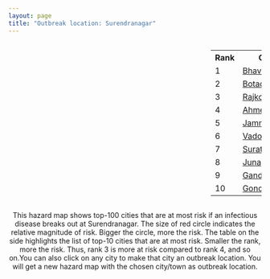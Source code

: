 ```yaml
---
layout: page
title: "Outbreak location: Surendranagar"
---
```

<div style="width: 100%; overflow: auto;">
<div style="width: 75%; float: left;">
<div id="mapid">
<script src="https://buda-magenta.github.io/hazard_map/load_map.js"></script>

<script>
var marker_outbreak = L.marker([22.750000, 71.666667],{"autoPan": true}).addTo(map); marker_outbreak.bindTooltip("Surendranagar").openTooltip();

var circle_1 = L.circle([21.771884, 72.141645], {"pane": "markerPane", "color": "red", "fill": true, "fillOpacity": 0.2, "fillRule": "evenodd", "lineCap": "round", "lineJoin": "round", "opacity": 1.0, "radius": 132486, "stroke": true, "weight": 3}).addTo(map);
circle_1.bindTooltip("Bhavnagar<br>rank: 1<br>hazard index: 0.132486")
circle_1.bindPopup('<a href="https://buda-magenta.github.io/hazard_map/Bhavnagar">Bhavnagar</a>')

var circle_2 = L.circle([22.168600, 71.668500], {"pane": "markerPane", "color": "red", "fill": true, "fillOpacity": 0.2, "fillRule": "evenodd", "lineCap": "round", "lineJoin": "round", "opacity": 1.0, "radius": 110487, "stroke": true, "weight": 3}).addTo(map);
circle_2.bindTooltip("Botad<br>rank: 2<br>hazard index: 0.110487")
circle_2.bindPopup('<a href="https://buda-magenta.github.io/hazard_map/Botad">Botad</a>')

var circle_3 = L.circle([22.305199, 70.802833], {"pane": "markerPane", "color": "red", "fill": true, "fillOpacity": 0.2, "fillRule": "evenodd", "lineCap": "round", "lineJoin": "round", "opacity": 1.0, "radius": 55863, "stroke": true, "weight": 3}).addTo(map);
circle_3.bindTooltip("Rajkot<br>rank: 3<br>hazard index: 0.055864")
circle_3.bindPopup('<a href="https://buda-magenta.github.io/hazard_map/Rajkot">Rajkot</a>')

var circle_4 = L.circle([23.021624, 72.579707], {"pane": "markerPane", "color": "red", "fill": true, "fillOpacity": 0.2, "fillRule": "evenodd", "lineCap": "round", "lineJoin": "round", "opacity": 1.0, "radius": 25441, "stroke": true, "weight": 3}).addTo(map);
circle_4.bindTooltip("Ahmedabad<br>rank: 4<br>hazard index: 0.025442")
circle_4.bindPopup('<a href="https://buda-magenta.github.io/hazard_map/Ahmedabad">Ahmedabad</a>')

var circle_5 = L.circle([22.473242, 70.055210], {"pane": "markerPane", "color": "red", "fill": true, "fillOpacity": 0.2, "fillRule": "evenodd", "lineCap": "round", "lineJoin": "round", "opacity": 1.0, "radius": 16676, "stroke": true, "weight": 3}).addTo(map);
circle_5.bindTooltip("Jamnagar<br>rank: 5<br>hazard index: 0.016677")
circle_5.bindPopup('<a href="https://buda-magenta.github.io/hazard_map/Jamnagar">Jamnagar</a>')

var circle_6 = L.circle([22.297314, 73.194257], {"pane": "markerPane", "color": "red", "fill": true, "fillOpacity": 0.2, "fillRule": "evenodd", "lineCap": "round", "lineJoin": "round", "opacity": 1.0, "radius": 6541, "stroke": true, "weight": 3}).addTo(map);
circle_6.bindTooltip("Vadodara<br>rank: 6<br>hazard index: 0.006542")
circle_6.bindPopup('<a href="https://buda-magenta.github.io/hazard_map/Vadodara">Vadodara</a>')

var circle_7 = L.circle([21.170200, 72.831100], {"pane": "markerPane", "color": "red", "fill": true, "fillOpacity": 0.2, "fillRule": "evenodd", "lineCap": "round", "lineJoin": "round", "opacity": 1.0, "radius": 5609, "stroke": true, "weight": 3}).addTo(map);
circle_7.bindTooltip("Surat<br>rank: 7<br>hazard index: 0.005609")
circle_7.bindPopup('<a href="https://buda-magenta.github.io/hazard_map/Surat">Surat</a>')

var circle_8 = L.circle([21.517410, 70.464275], {"pane": "markerPane", "color": "red", "fill": true, "fillOpacity": 0.2, "fillRule": "evenodd", "lineCap": "round", "lineJoin": "round", "opacity": 1.0, "radius": 2956, "stroke": true, "weight": 3}).addTo(map);
circle_8.bindTooltip("Junagadh<br>rank: 8<br>hazard index: 0.002957")
circle_8.bindPopup('<a href="https://buda-magenta.github.io/hazard_map/Junagadh">Junagadh</a>')

var circle_9 = L.circle([23.071874, 70.131715], {"pane": "markerPane", "color": "red", "fill": true, "fillOpacity": 0.2, "fillRule": "evenodd", "lineCap": "round", "lineJoin": "round", "opacity": 1.0, "radius": 2058, "stroke": true, "weight": 3}).addTo(map);
circle_9.bindTooltip("Gandhidham<br>rank: 9<br>hazard index: 0.002058")
circle_9.bindPopup('<a href="https://buda-magenta.github.io/hazard_map/Gandhidham">Gandhidham</a>')

var circle_10 = L.circle([21.972182, 70.795524], {"pane": "markerPane", "color": "red", "fill": true, "fillOpacity": 0.2, "fillRule": "evenodd", "lineCap": "round", "lineJoin": "round", "opacity": 1.0, "radius": 1768, "stroke": true, "weight": 3}).addTo(map);
circle_10.bindTooltip("Gondal<br>rank: 10<br>hazard index: 0.001769")
circle_10.bindPopup('<a href="https://buda-magenta.github.io/hazard_map/Gondal">Gondal</a>')

var circle_11 = L.circle([19.075990, 72.877393], {"pane": "markerPane", "color": "red", "fill": true, "fillOpacity": 0.2, "fillRule": "evenodd", "lineCap": "round", "lineJoin": "round", "opacity": 1.0, "radius": 1742, "stroke": true, "weight": 3}).addTo(map);
circle_11.bindTooltip("Mumbai<br>rank: 11<br>hazard index: 0.001743")
circle_11.bindPopup('<a href="https://buda-magenta.github.io/hazard_map/Mumbai">Mumbai</a>')

var circle_12 = L.circle([21.764059, 70.616660], {"pane": "markerPane", "color": "red", "fill": true, "fillOpacity": 0.2, "fillRule": "evenodd", "lineCap": "round", "lineJoin": "round", "opacity": 1.0, "radius": 1718, "stroke": true, "weight": 3}).addTo(map);
circle_12.bindTooltip("Jetpur Navagadh<br>rank: 12<br>hazard index: 0.001719")
circle_12.bindPopup('<a href="https://buda-magenta.github.io/hazard_map/Jetpur_Navagadh">Jetpur Navagadh</a>')

var circle_13 = L.circle([22.910184, 69.899418], {"pane": "markerPane", "color": "red", "fill": true, "fillOpacity": 0.2, "fillRule": "evenodd", "lineCap": "round", "lineJoin": "round", "opacity": 1.0, "radius": 1579, "stroke": true, "weight": 3}).addTo(map);
circle_13.bindTooltip("Bhadreshwar<br>rank: 13<br>hazard index: 0.001580")
circle_13.bindPopup('<a href="https://buda-magenta.github.io/hazard_map/Bhadreshwar">Bhadreshwar</a>')

var circle_14 = L.circle([20.905700, 70.378100], {"pane": "markerPane", "color": "red", "fill": true, "fillOpacity": 0.2, "fillRule": "evenodd", "lineCap": "round", "lineJoin": "round", "opacity": 1.0, "radius": 1548, "stroke": true, "weight": 3}).addTo(map);
circle_14.bindTooltip("Veraval<br>rank: 14<br>hazard index: 0.001548")
circle_14.bindPopup('<a href="https://buda-magenta.github.io/hazard_map/Veraval">Veraval</a>')

var circle_15 = L.circle([21.640900, 69.611000], {"pane": "markerPane", "color": "red", "fill": true, "fillOpacity": 0.2, "fillRule": "evenodd", "lineCap": "round", "lineJoin": "round", "opacity": 1.0, "radius": 1280, "stroke": true, "weight": 3}).addTo(map);
circle_15.bindTooltip("Porbandar<br>rank: 15<br>hazard index: 0.001281")
circle_15.bindPopup('<a href="https://buda-magenta.github.io/hazard_map/Porbandar">Porbandar</a>')

var circle_16 = L.circle([22.689507, 72.871520], {"pane": "markerPane", "color": "red", "fill": true, "fillOpacity": 0.2, "fillRule": "evenodd", "lineCap": "round", "lineJoin": "round", "opacity": 1.0, "radius": 864, "stroke": true, "weight": 3}).addTo(map);
circle_16.bindTooltip("Nadiad<br>rank: 16<br>hazard index: 0.000864")
circle_16.bindPopup('<a href="https://buda-magenta.github.io/hazard_map/Nadiad">Nadiad</a>')

var circle_17 = L.circle([24.170979, 72.436638], {"pane": "markerPane", "color": "red", "fill": true, "fillOpacity": 0.2, "fillRule": "evenodd", "lineCap": "round", "lineJoin": "round", "opacity": 1.0, "radius": 846, "stroke": true, "weight": 3}).addTo(map);
circle_17.bindTooltip("Palanpur<br>rank: 17<br>hazard index: 0.000846")
circle_17.bindPopup('<a href="https://buda-magenta.github.io/hazard_map/Palanpur">Palanpur</a>')

var circle_18 = L.circle([25.264902, 82.985787], {"pane": "markerPane", "color": "red", "fill": true, "fillOpacity": 0.2, "fillRule": "evenodd", "lineCap": "round", "lineJoin": "round", "opacity": 1.0, "radius": 838, "stroke": true, "weight": 3}).addTo(map);
circle_18.bindTooltip("Morvi<br>rank: 18<br>hazard index: 0.000838")
circle_18.bindPopup('<a href="https://buda-magenta.github.io/hazard_map/Morvi">Morvi</a>')

var circle_19 = L.circle([23.223288, 72.649227], {"pane": "markerPane", "color": "red", "fill": true, "fillOpacity": 0.2, "fillRule": "evenodd", "lineCap": "round", "lineJoin": "round", "opacity": 1.0, "radius": 824, "stroke": true, "weight": 3}).addTo(map);
circle_19.bindTooltip("Gandhinagar<br>rank: 19<br>hazard index: 0.000824")
circle_19.bindPopup('<a href="https://buda-magenta.github.io/hazard_map/Gandhinagar">Gandhinagar</a>')

var circle_20 = L.circle([22.558499, 72.962563], {"pane": "markerPane", "color": "red", "fill": true, "fillOpacity": 0.2, "fillRule": "evenodd", "lineCap": "round", "lineJoin": "round", "opacity": 1.0, "radius": 784, "stroke": true, "weight": 3}).addTo(map);
circle_20.bindTooltip("Anand<br>rank: 20<br>hazard index: 0.000784")
circle_20.bindPopup('<a href="https://buda-magenta.github.io/hazard_map/Anand">Anand</a>')

var circle_21 = L.circle([24.268349, 72.204387], {"pane": "markerPane", "color": "red", "fill": true, "fillOpacity": 0.2, "fillRule": "evenodd", "lineCap": "round", "lineJoin": "round", "opacity": 1.0, "radius": 765, "stroke": true, "weight": 3}).addTo(map);
circle_21.bindTooltip("Deesa<br>rank: 21<br>hazard index: 0.000766")
circle_21.bindPopup('<a href="https://buda-magenta.github.io/hazard_map/Deesa">Deesa</a>')

var circle_22 = L.circle([23.774057, 71.683735], {"pane": "markerPane", "color": "red", "fill": true, "fillOpacity": 0.2, "fillRule": "evenodd", "lineCap": "round", "lineJoin": "round", "opacity": 1.0, "radius": 743, "stroke": true, "weight": 3}).addTo(map);
circle_22.bindTooltip("Patan<br>rank: 22<br>hazard index: 0.000744")
circle_22.bindPopup('<a href="https://buda-magenta.github.io/hazard_map/Patan">Patan</a>')

var circle_23 = L.circle([23.666667, 72.500000], {"pane": "markerPane", "color": "red", "fill": true, "fillOpacity": 0.2, "fillRule": "evenodd", "lineCap": "round", "lineJoin": "round", "opacity": 1.0, "radius": 713, "stroke": true, "weight": 3}).addTo(map);
circle_23.bindTooltip("Mahesana<br>rank: 23<br>hazard index: 0.000714")
circle_23.bindPopup('<a href="https://buda-magenta.github.io/hazard_map/Mahesana">Mahesana</a>')

var circle_24 = L.circle([28.651718, 77.221939], {"pane": "markerPane", "color": "red", "fill": true, "fillOpacity": 0.2, "fillRule": "evenodd", "lineCap": "round", "lineJoin": "round", "opacity": 1.0, "radius": 675, "stroke": true, "weight": 3}).addTo(map);
circle_24.bindTooltip("Delhi<br>rank: 24<br>hazard index: 0.000675")
circle_24.bindPopup('<a href="https://buda-magenta.github.io/hazard_map/Delhi">Delhi</a>')

var circle_25 = L.circle([20.866667, 70.750000], {"pane": "markerPane", "color": "red", "fill": true, "fillOpacity": 0.2, "fillRule": "evenodd", "lineCap": "round", "lineJoin": "round", "opacity": 1.0, "radius": 638, "stroke": true, "weight": 3}).addTo(map);
circle_25.bindTooltip("Amreli<br>rank: 25<br>hazard index: 0.000638")
circle_25.bindPopup('<a href="https://buda-magenta.github.io/hazard_map/Amreli">Amreli</a>')

var circle_26 = L.circle([21.750000, 73.000000], {"pane": "markerPane", "color": "red", "fill": true, "fillOpacity": 0.2, "fillRule": "evenodd", "lineCap": "round", "lineJoin": "round", "opacity": 1.0, "radius": 625, "stroke": true, "weight": 3}).addTo(map);
circle_26.bindTooltip("Bharuch<br>rank: 26<br>hazard index: 0.000625")
circle_26.bindPopup('<a href="https://buda-magenta.github.io/hazard_map/Bharuch">Bharuch</a>')

var circle_27 = L.circle([23.247245, 69.668339], {"pane": "markerPane", "color": "red", "fill": true, "fillOpacity": 0.2, "fillRule": "evenodd", "lineCap": "round", "lineJoin": "round", "opacity": 1.0, "radius": 400, "stroke": true, "weight": 3}).addTo(map);
circle_27.bindTooltip("Bhuj<br>rank: 27<br>hazard index: 0.000400")
circle_27.bindPopup('<a href="https://buda-magenta.github.io/hazard_map/Bhuj">Bhuj</a>')

var circle_28 = L.circle([22.610318, 73.461706], {"pane": "markerPane", "color": "red", "fill": true, "fillOpacity": 0.2, "fillRule": "evenodd", "lineCap": "round", "lineJoin": "round", "opacity": 1.0, "radius": 396, "stroke": true, "weight": 3}).addTo(map);
circle_28.bindTooltip("Kalol<br>rank: 28<br>hazard index: 0.000396")
circle_28.bindPopup('<a href="https://buda-magenta.github.io/hazard_map/Kalol">Kalol</a>')

var circle_29 = L.circle([26.296772, 73.035143], {"pane": "markerPane", "color": "red", "fill": true, "fillOpacity": 0.2, "fillRule": "evenodd", "lineCap": "round", "lineJoin": "round", "opacity": 1.0, "radius": 316, "stroke": true, "weight": 3}).addTo(map);
circle_29.bindTooltip("Jodhpur<br>rank: 29<br>hazard index: 0.000316")
circle_29.bindPopup('<a href="https://buda-magenta.github.io/hazard_map/Jodhpur">Jodhpur</a>')

var circle_30 = L.circle([26.915458, 75.818982], {"pane": "markerPane", "color": "red", "fill": true, "fillOpacity": 0.2, "fillRule": "evenodd", "lineCap": "round", "lineJoin": "round", "opacity": 1.0, "radius": 259, "stroke": true, "weight": 3}).addTo(map);
circle_30.bindTooltip("Jaipur<br>rank: 30<br>hazard index: 0.000260")
circle_30.bindPopup('<a href="https://buda-magenta.github.io/hazard_map/Jaipur">Jaipur</a>')

var circle_31 = L.circle([20.952407, 72.932383], {"pane": "markerPane", "color": "red", "fill": true, "fillOpacity": 0.2, "fillRule": "evenodd", "lineCap": "round", "lineJoin": "round", "opacity": 1.0, "radius": 245, "stroke": true, "weight": 3}).addTo(map);
circle_31.bindTooltip("Navsari<br>rank: 31<br>hazard index: 0.000246")
circle_31.bindPopup('<a href="https://buda-magenta.github.io/hazard_map/Navsari">Navsari</a>')

var circle_32 = L.circle([12.979120, 77.591300], {"pane": "markerPane", "color": "red", "fill": true, "fillOpacity": 0.2, "fillRule": "evenodd", "lineCap": "round", "lineJoin": "round", "opacity": 1.0, "radius": 207, "stroke": true, "weight": 3}).addTo(map);
circle_32.bindTooltip("Bangalore<br>rank: 32<br>hazard index: 0.000207")
circle_32.bindPopup('<a href="https://buda-magenta.github.io/hazard_map/Bangalore">Bangalore</a>')

var circle_33 = L.circle([22.778500, 73.624516], {"pane": "markerPane", "color": "red", "fill": true, "fillOpacity": 0.2, "fillRule": "evenodd", "lineCap": "round", "lineJoin": "round", "opacity": 1.0, "radius": 200, "stroke": true, "weight": 3}).addTo(map);
circle_33.bindTooltip("Godhra<br>rank: 33<br>hazard index: 0.000200")
circle_33.bindPopup('<a href="https://buda-magenta.github.io/hazard_map/Godhra">Godhra</a>')

var circle_34 = L.circle([26.469100, 74.639000], {"pane": "markerPane", "color": "red", "fill": true, "fillOpacity": 0.2, "fillRule": "evenodd", "lineCap": "round", "lineJoin": "round", "opacity": 1.0, "radius": 127, "stroke": true, "weight": 3}).addTo(map);
circle_34.bindTooltip("Ajmer<br>rank: 34<br>hazard index: 0.000128")
circle_34.bindPopup('<a href="https://buda-magenta.github.io/hazard_map/Ajmer">Ajmer</a>')

var circle_35 = L.circle([18.521428, 73.854454], {"pane": "markerPane", "color": "red", "fill": true, "fillOpacity": 0.2, "fillRule": "evenodd", "lineCap": "round", "lineJoin": "round", "opacity": 1.0, "radius": 127, "stroke": true, "weight": 3}).addTo(map);
circle_35.bindTooltip("Pune<br>rank: 35<br>hazard index: 0.000128")
circle_35.bindPopup('<a href="https://buda-magenta.github.io/hazard_map/Pune">Pune</a>')

var circle_36 = L.circle([17.388786, 78.461065], {"pane": "markerPane", "color": "red", "fill": true, "fillOpacity": 0.2, "fillRule": "evenodd", "lineCap": "round", "lineJoin": "round", "opacity": 1.0, "radius": 118, "stroke": true, "weight": 3}).addTo(map);
circle_36.bindTooltip("Hyderabad<br>rank: 36<br>hazard index: 0.000119")
circle_36.bindPopup('<a href="https://buda-magenta.github.io/hazard_map/Hyderabad">Hyderabad</a>')

var circle_37 = L.circle([22.541418, 88.357691], {"pane": "markerPane", "color": "red", "fill": true, "fillOpacity": 0.2, "fillRule": "evenodd", "lineCap": "round", "lineJoin": "round", "opacity": 1.0, "radius": 116, "stroke": true, "weight": 3}).addTo(map);
circle_37.bindTooltip("Kolkata<br>rank: 37<br>hazard index: 0.000117")
circle_37.bindPopup('<a href="https://buda-magenta.github.io/hazard_map/Kolkata">Kolkata</a>')

var circle_38 = L.circle([13.083694, 80.270186], {"pane": "markerPane", "color": "red", "fill": true, "fillOpacity": 0.2, "fillRule": "evenodd", "lineCap": "round", "lineJoin": "round", "opacity": 1.0, "radius": 115, "stroke": true, "weight": 3}).addTo(map);
circle_38.bindTooltip("Chennai<br>rank: 38<br>hazard index: 0.000116")
circle_38.bindPopup('<a href="https://buda-magenta.github.io/hazard_map/Chennai">Chennai</a>')

var circle_39 = L.circle([20.432402, 73.141172], {"pane": "markerPane", "color": "red", "fill": true, "fillOpacity": 0.2, "fillRule": "evenodd", "lineCap": "round", "lineJoin": "round", "opacity": 1.0, "radius": 106, "stroke": true, "weight": 3}).addTo(map);
circle_39.bindTooltip("Valsad<br>rank: 39<br>hazard index: 0.000107")
circle_39.bindPopup('<a href="https://buda-magenta.github.io/hazard_map/Valsad">Valsad</a>')

var circle_40 = L.circle([19.194329, 72.970178], {"pane": "markerPane", "color": "red", "fill": true, "fillOpacity": 0.2, "fillRule": "evenodd", "lineCap": "round", "lineJoin": "round", "opacity": 1.0, "radius": 97, "stroke": true, "weight": 3}).addTo(map);
circle_40.bindTooltip("Thane<br>rank: 40<br>hazard index: 0.000097")
circle_40.bindPopup('<a href="https://buda-magenta.github.io/hazard_map/Thane">Thane</a>')

var circle_41 = L.circle([22.901200, 88.389900], {"pane": "markerPane", "color": "red", "fill": true, "fillOpacity": 0.2, "fillRule": "evenodd", "lineCap": "round", "lineJoin": "round", "opacity": 1.0, "radius": 86, "stroke": true, "weight": 3}).addTo(map);
circle_41.bindTooltip("Hugli-Chinsurah<br>rank: 41<br>hazard index: 0.000087")
circle_41.bindPopup('<a href="https://buda-magenta.github.io/hazard_map/Hugli-Chinsurah">Hugli-Chinsurah</a>')

var circle_42 = L.circle([23.258486, 77.401989], {"pane": "markerPane", "color": "red", "fill": true, "fillOpacity": 0.2, "fillRule": "evenodd", "lineCap": "round", "lineJoin": "round", "opacity": 1.0, "radius": 82, "stroke": true, "weight": 3}).addTo(map);
circle_42.bindTooltip("Bhopal<br>rank: 42<br>hazard index: 0.000082")
circle_42.bindPopup('<a href="https://buda-magenta.github.io/hazard_map/Bhopal">Bhopal</a>')

var circle_43 = L.circle([26.505476, 93.977739], {"pane": "markerPane", "color": "red", "fill": true, "fillOpacity": 0.2, "fillRule": "evenodd", "lineCap": "round", "lineJoin": "round", "opacity": 1.0, "radius": 81, "stroke": true, "weight": 3}).addTo(map);
circle_43.bindTooltip("Chandan Nagar<br>rank: 43<br>hazard index: 0.000082")
circle_43.bindPopup('<a href="https://buda-magenta.github.io/hazard_map/Chandan_Nagar">Chandan Nagar</a>')

var circle_44 = L.circle([20.843512, 75.525927], {"pane": "markerPane", "color": "red", "fill": true, "fillOpacity": 0.2, "fillRule": "evenodd", "lineCap": "round", "lineJoin": "round", "opacity": 1.0, "radius": 77, "stroke": true, "weight": 3}).addTo(map);
circle_44.bindTooltip("Jalgaon<br>rank: 44<br>hazard index: 0.000077")
circle_44.bindPopup('<a href="https://buda-magenta.github.io/hazard_map/Jalgaon">Jalgaon</a>')

var circle_45 = L.circle([19.439885, 72.880383], {"pane": "markerPane", "color": "red", "fill": true, "fillOpacity": 0.2, "fillRule": "evenodd", "lineCap": "round", "lineJoin": "round", "opacity": 1.0, "radius": 74, "stroke": true, "weight": 3}).addTo(map);
circle_45.bindTooltip("Vasai<br>rank: 45<br>hazard index: 0.000075")
circle_45.bindPopup('<a href="https://buda-magenta.github.io/hazard_map/Vasai">Vasai</a>')

var circle_46 = L.circle([15.398403, 73.812918], {"pane": "markerPane", "color": "red", "fill": true, "fillOpacity": 0.2, "fillRule": "evenodd", "lineCap": "round", "lineJoin": "round", "opacity": 1.0, "radius": 63, "stroke": true, "weight": 3}).addTo(map);
circle_46.bindTooltip("Vasco Da Gama<br>rank: 46<br>hazard index: 0.000063")
circle_46.bindPopup('<a href="https://buda-magenta.github.io/hazard_map/Vasco_Da_Gama">Vasco Da Gama</a>')

var circle_47 = L.circle([28.015929, 73.317137], {"pane": "markerPane", "color": "red", "fill": true, "fillOpacity": 0.2, "fillRule": "evenodd", "lineCap": "round", "lineJoin": "round", "opacity": 1.0, "radius": 56, "stroke": true, "weight": 3}).addTo(map);
circle_47.bindTooltip("Bikaner<br>rank: 47<br>hazard index: 0.000057")
circle_47.bindPopup('<a href="https://buda-magenta.github.io/hazard_map/Bikaner">Bikaner</a>')

var circle_48 = L.circle([26.838100, 80.934600], {"pane": "markerPane", "color": "red", "fill": true, "fillOpacity": 0.2, "fillRule": "evenodd", "lineCap": "round", "lineJoin": "round", "opacity": 1.0, "radius": 52, "stroke": true, "weight": 3}).addTo(map);
circle_48.bindTooltip("Lucknow<br>rank: 48<br>hazard index: 0.000053")
circle_48.bindPopup('<a href="https://buda-magenta.github.io/hazard_map/Lucknow">Lucknow</a>')

var circle_49 = L.circle([26.460914, 80.321759], {"pane": "markerPane", "color": "red", "fill": true, "fillOpacity": 0.2, "fillRule": "evenodd", "lineCap": "round", "lineJoin": "round", "opacity": 1.0, "radius": 52, "stroke": true, "weight": 3}).addTo(map);
circle_49.bindTooltip("Kanpur<br>rank: 49<br>hazard index: 0.000052")
circle_49.bindPopup('<a href="https://buda-magenta.github.io/hazard_map/Kanpur">Kanpur</a>')

var circle_50 = L.circle([23.160894, 79.949770], {"pane": "markerPane", "color": "red", "fill": true, "fillOpacity": 0.2, "fillRule": "evenodd", "lineCap": "round", "lineJoin": "round", "opacity": 1.0, "radius": 50, "stroke": true, "weight": 3}).addTo(map);
circle_50.bindTooltip("Jabalpur<br>rank: 50<br>hazard index: 0.000051")
circle_50.bindPopup('<a href="https://buda-magenta.github.io/hazard_map/Jabalpur">Jabalpur</a>')

var circle_51 = L.circle([25.604091, 73.415609], {"pane": "markerPane", "color": "red", "fill": true, "fillOpacity": 0.2, "fillRule": "evenodd", "lineCap": "round", "lineJoin": "round", "opacity": 1.0, "radius": 49, "stroke": true, "weight": 3}).addTo(map);
circle_51.bindTooltip("Pali<br>rank: 51<br>hazard index: 0.000049")
circle_51.bindPopup('<a href="https://buda-magenta.github.io/hazard_map/Pali">Pali</a>')

var circle_52 = L.circle([22.974972, 88.434592], {"pane": "markerPane", "color": "red", "fill": true, "fillOpacity": 0.2, "fillRule": "evenodd", "lineCap": "round", "lineJoin": "round", "opacity": 1.0, "radius": 49, "stroke": true, "weight": 3}).addTo(map);
circle_52.bindTooltip("Kalyani<br>rank: 52<br>hazard index: 0.000049")
circle_52.bindPopup('<a href="https://buda-magenta.github.io/hazard_map/Kalyani">Kalyani</a>')

var circle_53 = L.circle([31.292011, 75.568058], {"pane": "markerPane", "color": "red", "fill": true, "fillOpacity": 0.2, "fillRule": "evenodd", "lineCap": "round", "lineJoin": "round", "opacity": 1.0, "radius": 45, "stroke": true, "weight": 3}).addTo(map);
circle_53.bindTooltip("Jalandhar<br>rank: 53<br>hazard index: 0.000045")
circle_53.bindPopup('<a href="https://buda-magenta.github.io/hazard_map/Jalandhar">Jalandhar</a>')

var circle_54 = L.circle([22.720362, 75.868200], {"pane": "markerPane", "color": "red", "fill": true, "fillOpacity": 0.2, "fillRule": "evenodd", "lineCap": "round", "lineJoin": "round", "opacity": 1.0, "radius": 43, "stroke": true, "weight": 3}).addTo(map);
circle_54.bindTooltip("Indore<br>rank: 54<br>hazard index: 0.000044")
circle_54.bindPopup('<a href="https://buda-magenta.github.io/hazard_map/Indore">Indore</a>')

var circle_55 = L.circle([23.493079, 74.348402], {"pane": "markerPane", "color": "red", "fill": true, "fillOpacity": 0.2, "fillRule": "evenodd", "lineCap": "round", "lineJoin": "round", "opacity": 1.0, "radius": 40, "stroke": true, "weight": 3}).addTo(map);
circle_55.bindTooltip("Banswara<br>rank: 55<br>hazard index: 0.000040")
circle_55.bindPopup('<a href="https://buda-magenta.github.io/hazard_map/Banswara">Banswara</a>')

var circle_56 = L.circle([20.011247, 73.790236], {"pane": "markerPane", "color": "red", "fill": true, "fillOpacity": 0.2, "fillRule": "evenodd", "lineCap": "round", "lineJoin": "round", "opacity": 1.0, "radius": 38, "stroke": true, "weight": 3}).addTo(map);
circle_56.bindTooltip("Nashik<br>rank: 56<br>hazard index: 0.000039")
circle_56.bindPopup('<a href="https://buda-magenta.github.io/hazard_map/Nashik">Nashik</a>')

var circle_57 = L.circle([21.149813, 79.082056], {"pane": "markerPane", "color": "red", "fill": true, "fillOpacity": 0.2, "fillRule": "evenodd", "lineCap": "round", "lineJoin": "round", "opacity": 1.0, "radius": 36, "stroke": true, "weight": 3}).addTo(map);
circle_57.bindTooltip("Nagpur<br>rank: 57<br>hazard index: 0.000036")
circle_57.bindPopup('<a href="https://buda-magenta.github.io/hazard_map/Nagpur">Nagpur</a>')

var circle_58 = L.circle([25.531031, 78.652689], {"pane": "markerPane", "color": "red", "fill": true, "fillOpacity": 0.2, "fillRule": "evenodd", "lineCap": "round", "lineJoin": "round", "opacity": 1.0, "radius": 35, "stroke": true, "weight": 3}).addTo(map);
circle_58.bindTooltip("Jhansi<br>rank: 58<br>hazard index: 0.000036")
circle_58.bindPopup('<a href="https://buda-magenta.github.io/hazard_map/Jhansi">Jhansi</a>')

var circle_59 = L.circle([21.365999, 74.284004], {"pane": "markerPane", "color": "red", "fill": true, "fillOpacity": 0.2, "fillRule": "evenodd", "lineCap": "round", "lineJoin": "round", "opacity": 1.0, "radius": 34, "stroke": true, "weight": 3}).addTo(map);
circle_59.bindTooltip("Nandurbar<br>rank: 59<br>hazard index: 0.000034")
circle_59.bindPopup('<a href="https://buda-magenta.github.io/hazard_map/Nandurbar">Nandurbar</a>')

var circle_60 = L.circle([25.335649, 83.007629], {"pane": "markerPane", "color": "red", "fill": true, "fillOpacity": 0.2, "fillRule": "evenodd", "lineCap": "round", "lineJoin": "round", "opacity": 1.0, "radius": 34, "stroke": true, "weight": 3}).addTo(map);
circle_60.bindTooltip("Varanasi<br>rank: 60<br>hazard index: 0.000034")
circle_60.bindPopup('<a href="https://buda-magenta.github.io/hazard_map/Varanasi">Varanasi</a>')

var circle_61 = L.circle([26.099214, 74.312704], {"pane": "markerPane", "color": "red", "fill": true, "fillOpacity": 0.2, "fillRule": "evenodd", "lineCap": "round", "lineJoin": "round", "opacity": 1.0, "radius": 32, "stroke": true, "weight": 3}).addTo(map);
circle_61.bindTooltip("Beawar<br>rank: 61<br>hazard index: 0.000033")
circle_61.bindPopup('<a href="https://buda-magenta.github.io/hazard_map/Beawar">Beawar</a>')

var circle_62 = L.circle([20.993276, 75.839983], {"pane": "markerPane", "color": "red", "fill": true, "fillOpacity": 0.2, "fillRule": "evenodd", "lineCap": "round", "lineJoin": "round", "opacity": 1.0, "radius": 31, "stroke": true, "weight": 3}).addTo(map);
circle_62.bindTooltip("Bhusawal<br>rank: 62<br>hazard index: 0.000032")
circle_62.bindPopup('<a href="https://buda-magenta.github.io/hazard_map/Bhusawal">Bhusawal</a>')

var circle_63 = L.circle([25.438130, 81.833800], {"pane": "markerPane", "color": "red", "fill": true, "fillOpacity": 0.2, "fillRule": "evenodd", "lineCap": "round", "lineJoin": "round", "opacity": 1.0, "radius": 31, "stroke": true, "weight": 3}).addTo(map);
circle_63.bindTooltip("Allahabad<br>rank: 63<br>hazard index: 0.000032")
circle_63.bindPopup('<a href="https://buda-magenta.github.io/hazard_map/Allahabad">Allahabad</a>')

var circle_64 = L.circle([27.175255, 78.009816], {"pane": "markerPane", "color": "red", "fill": true, "fillOpacity": 0.2, "fillRule": "evenodd", "lineCap": "round", "lineJoin": "round", "opacity": 1.0, "radius": 29, "stroke": true, "weight": 3}).addTo(map);
circle_64.bindTooltip("Agra<br>rank: 64<br>hazard index: 0.000030")
circle_64.bindPopup('<a href="https://buda-magenta.github.io/hazard_map/Agra">Agra</a>')

var circle_65 = L.circle([9.931308, 76.267414], {"pane": "markerPane", "color": "red", "fill": true, "fillOpacity": 0.2, "fillRule": "evenodd", "lineCap": "round", "lineJoin": "round", "opacity": 1.0, "radius": 29, "stroke": true, "weight": 3}).addTo(map);
circle_65.bindTooltip("Kochi<br>rank: 65<br>hazard index: 0.000030")
circle_65.bindPopup('<a href="https://buda-magenta.github.io/hazard_map/Kochi">Kochi</a>')

var circle_66 = L.circle([23.174597, 75.785142], {"pane": "markerPane", "color": "red", "fill": true, "fillOpacity": 0.2, "fillRule": "evenodd", "lineCap": "round", "lineJoin": "round", "opacity": 1.0, "radius": 29, "stroke": true, "weight": 3}).addTo(map);
circle_66.bindTooltip("Ujjain<br>rank: 66<br>hazard index: 0.000029")
circle_66.bindPopup('<a href="https://buda-magenta.github.io/hazard_map/Ujjain">Ujjain</a>')

var circle_67 = L.circle([32.718561, 74.858092], {"pane": "markerPane", "color": "red", "fill": true, "fillOpacity": 0.2, "fillRule": "evenodd", "lineCap": "round", "lineJoin": "round", "opacity": 1.0, "radius": 26, "stroke": true, "weight": 3}).addTo(map);
circle_67.bindTooltip("Jammu<br>rank: 67<br>hazard index: 0.000027")
circle_67.bindPopup('<a href="https://buda-magenta.github.io/hazard_map/Jammu">Jammu</a>')

var circle_68 = L.circle([18.627929, 73.800983], {"pane": "markerPane", "color": "red", "fill": true, "fillOpacity": 0.2, "fillRule": "evenodd", "lineCap": "round", "lineJoin": "round", "opacity": 1.0, "radius": 24, "stroke": true, "weight": 3}).addTo(map);
circle_68.bindTooltip("Pimpri Chinchwad<br>rank: 68<br>hazard index: 0.000024")
circle_68.bindPopup('<a href="https://buda-magenta.github.io/hazard_map/Pimpri_Chinchwad">Pimpri Chinchwad</a>')

var circle_69 = L.circle([23.795281, 86.430964], {"pane": "markerPane", "color": "red", "fill": true, "fillOpacity": 0.2, "fillRule": "evenodd", "lineCap": "round", "lineJoin": "round", "opacity": 1.0, "radius": 21, "stroke": true, "weight": 3}).addTo(map);
circle_69.bindTooltip("Dhanbad<br>rank: 69<br>hazard index: 0.000022")
circle_69.bindPopup('<a href="https://buda-magenta.github.io/hazard_map/Dhanbad">Dhanbad</a>')

var circle_70 = L.circle([23.480592, 74.917790], {"pane": "markerPane", "color": "red", "fill": true, "fillOpacity": 0.2, "fillRule": "evenodd", "lineCap": "round", "lineJoin": "round", "opacity": 1.0, "radius": 21, "stroke": true, "weight": 3}).addTo(map);
circle_70.bindTooltip("Ratlam<br>rank: 70<br>hazard index: 0.000021")
circle_70.bindPopup('<a href="https://buda-magenta.github.io/hazard_map/Ratlam">Ratlam</a>')

var circle_71 = L.circle([26.671329, 83.364583], {"pane": "markerPane", "color": "red", "fill": true, "fillOpacity": 0.2, "fillRule": "evenodd", "lineCap": "round", "lineJoin": "round", "opacity": 1.0, "radius": 19, "stroke": true, "weight": 3}).addTo(map);
circle_71.bindTooltip("Gorakhpur<br>rank: 71<br>hazard index: 0.000019")
circle_71.bindPopup('<a href="https://buda-magenta.github.io/hazard_map/Gorakhpur">Gorakhpur</a>')

var circle_72 = L.circle([25.196826, 76.000893], {"pane": "markerPane", "color": "red", "fill": true, "fillOpacity": 0.2, "fillRule": "evenodd", "lineCap": "round", "lineJoin": "round", "opacity": 1.0, "radius": 18, "stroke": true, "weight": 3}).addTo(map);
circle_72.bindTooltip("Kota<br>rank: 72<br>hazard index: 0.000019")
circle_72.bindPopup('<a href="https://buda-magenta.github.io/hazard_map/Kota">Kota</a>')

var circle_73 = L.circle([16.508759, 80.618510], {"pane": "markerPane", "color": "red", "fill": true, "fillOpacity": 0.2, "fillRule": "evenodd", "lineCap": "round", "lineJoin": "round", "opacity": 1.0, "radius": 18, "stroke": true, "weight": 3}).addTo(map);
circle_73.bindTooltip("Vijayawada<br>rank: 73<br>hazard index: 0.000018")
circle_73.bindPopup('<a href="https://buda-magenta.github.io/hazard_map/Vijayawada">Vijayawada</a>')

var circle_74 = L.circle([28.428262, 77.002700], {"pane": "markerPane", "color": "red", "fill": true, "fillOpacity": 0.2, "fillRule": "evenodd", "lineCap": "round", "lineJoin": "round", "opacity": 1.0, "radius": 17, "stroke": true, "weight": 3}).addTo(map);
circle_74.bindTooltip("Gurgaon<br>rank: 74<br>hazard index: 0.000018")
circle_74.bindPopup('<a href="https://buda-magenta.github.io/hazard_map/Gurgaon">Gurgaon</a>')

var circle_75 = L.circle([23.250000, 87.750000], {"pane": "markerPane", "color": "red", "fill": true, "fillOpacity": 0.2, "fillRule": "evenodd", "lineCap": "round", "lineJoin": "round", "opacity": 1.0, "radius": 16, "stroke": true, "weight": 3}).addTo(map);
circle_75.bindTooltip("Barddhaman<br>rank: 75<br>hazard index: 0.000017")
circle_75.bindPopup('<a href="https://buda-magenta.github.io/hazard_map/Barddhaman">Barddhaman</a>')

var circle_76 = L.circle([17.849907, 75.276320], {"pane": "markerPane", "color": "red", "fill": true, "fillOpacity": 0.2, "fillRule": "evenodd", "lineCap": "round", "lineJoin": "round", "opacity": 1.0, "radius": 16, "stroke": true, "weight": 3}).addTo(map);
circle_76.bindTooltip("Solapur<br>rank: 76<br>hazard index: 0.000016")
circle_76.bindPopup('<a href="https://buda-magenta.github.io/hazard_map/Solapur">Solapur</a>')

var circle_77 = L.circle([30.179115, 75.047102], {"pane": "markerPane", "color": "red", "fill": true, "fillOpacity": 0.2, "fillRule": "evenodd", "lineCap": "round", "lineJoin": "round", "opacity": 1.0, "radius": 15, "stroke": true, "weight": 3}).addTo(map);
circle_77.bindTooltip("Bathinda<br>rank: 77<br>hazard index: 0.000015")
circle_77.bindPopup('<a href="https://buda-magenta.github.io/hazard_map/Bathinda">Bathinda</a>')

var circle_78 = L.circle([8.576971, 77.050125], {"pane": "markerPane", "color": "red", "fill": true, "fillOpacity": 0.2, "fillRule": "evenodd", "lineCap": "round", "lineJoin": "round", "opacity": 1.0, "radius": 12, "stroke": true, "weight": 3}).addTo(map);
circle_78.bindTooltip("Thiruvananthapuram<br>rank: 78<br>hazard index: 0.000013")
circle_78.bindPopup('<a href="https://buda-magenta.github.io/hazard_map/Thiruvananthapuram">Thiruvananthapuram</a>')

var circle_79 = L.circle([21.237947, 81.633683], {"pane": "markerPane", "color": "red", "fill": true, "fillOpacity": 0.2, "fillRule": "evenodd", "lineCap": "round", "lineJoin": "round", "opacity": 1.0, "radius": 12, "stroke": true, "weight": 3}).addTo(map);
circle_79.bindTooltip("Raipur<br>rank: 79<br>hazard index: 0.000012")
circle_79.bindPopup('<a href="https://buda-magenta.github.io/hazard_map/Raipur">Raipur</a>')

var circle_80 = L.circle([16.291519, 80.454159], {"pane": "markerPane", "color": "red", "fill": true, "fillOpacity": 0.2, "fillRule": "evenodd", "lineCap": "round", "lineJoin": "round", "opacity": 1.0, "radius": 11, "stroke": true, "weight": 3}).addTo(map);
circle_80.bindTooltip("Guntur<br>rank: 80<br>hazard index: 0.000011")
circle_80.bindPopup('<a href="https://buda-magenta.github.io/hazard_map/Guntur">Guntur</a>')

var circle_81 = L.circle([19.261944, 73.194760], {"pane": "markerPane", "color": "red", "fill": true, "fillOpacity": 0.2, "fillRule": "evenodd", "lineCap": "round", "lineJoin": "round", "opacity": 1.0, "radius": 11, "stroke": true, "weight": 3}).addTo(map);
circle_81.bindTooltip("Ulhas Nagar<br>rank: 81<br>hazard index: 0.000011")
circle_81.bindPopup('<a href="https://buda-magenta.github.io/hazard_map/Ulhas_Nagar">Ulhas Nagar</a>')

var circle_82 = L.circle([23.687130, 86.974659], {"pane": "markerPane", "color": "red", "fill": true, "fillOpacity": 0.2, "fillRule": "evenodd", "lineCap": "round", "lineJoin": "round", "opacity": 1.0, "radius": 10, "stroke": true, "weight": 3}).addTo(map);
circle_82.bindTooltip("Asansol<br>rank: 82<br>hazard index: 0.000011")
circle_82.bindPopup('<a href="https://buda-magenta.github.io/hazard_map/Asansol">Asansol</a>')

var circle_83 = L.circle([19.295200, 72.854400], {"pane": "markerPane", "color": "red", "fill": true, "fillOpacity": 0.2, "fillRule": "evenodd", "lineCap": "round", "lineJoin": "round", "opacity": 1.0, "radius": 10, "stroke": true, "weight": 3}).addTo(map);
circle_83.bindTooltip("Mira-Bhayandar<br>rank: 83<br>hazard index: 0.000011")
circle_83.bindPopup('<a href="https://buda-magenta.github.io/hazard_map/Mira-Bhayandar">Mira-Bhayandar</a>')

var circle_84 = L.circle([24.578721, 73.686257], {"pane": "markerPane", "color": "red", "fill": true, "fillOpacity": 0.2, "fillRule": "evenodd", "lineCap": "round", "lineJoin": "round", "opacity": 1.0, "radius": 10, "stroke": true, "weight": 3}).addTo(map);
circle_84.bindTooltip("Udaipur<br>rank: 84<br>hazard index: 0.000010")
circle_84.bindPopup('<a href="https://buda-magenta.github.io/hazard_map/Udaipur">Udaipur</a>')

var circle_85 = L.circle([25.609324, 85.123525], {"pane": "markerPane", "color": "red", "fill": true, "fillOpacity": 0.2, "fillRule": "evenodd", "lineCap": "round", "lineJoin": "round", "opacity": 1.0, "radius": 9, "stroke": true, "weight": 3}).addTo(map);
circle_85.bindTooltip("Patna<br>rank: 85<br>hazard index: 0.000010")
circle_85.bindPopup('<a href="https://buda-magenta.github.io/hazard_map/Patna">Patna</a>')

var circle_86 = L.circle([30.733442, 76.779714], {"pane": "markerPane", "color": "red", "fill": true, "fillOpacity": 0.2, "fillRule": "evenodd", "lineCap": "round", "lineJoin": "round", "opacity": 1.0, "radius": 9, "stroke": true, "weight": 3}).addTo(map);
circle_86.bindTooltip("Chandigarh<br>rank: 86<br>hazard index: 0.000010")
circle_86.bindPopup('<a href="https://buda-magenta.github.io/hazard_map/Chandigarh">Chandigarh</a>')

var circle_87 = L.circle([12.305183, 76.655361], {"pane": "markerPane", "color": "red", "fill": true, "fillOpacity": 0.2, "fillRule": "evenodd", "lineCap": "round", "lineJoin": "round", "opacity": 1.0, "radius": 9, "stroke": true, "weight": 3}).addTo(map);
circle_87.bindTooltip("Mysore<br>rank: 87<br>hazard index: 0.000010")
circle_87.bindPopup('<a href="https://buda-magenta.github.io/hazard_map/Mysore">Mysore</a>')

var circle_88 = L.circle([17.636129, 74.298278], {"pane": "markerPane", "color": "red", "fill": true, "fillOpacity": 0.2, "fillRule": "evenodd", "lineCap": "round", "lineJoin": "round", "opacity": 1.0, "radius": 9, "stroke": true, "weight": 3}).addTo(map);
circle_88.bindTooltip("Satara<br>rank: 88<br>hazard index: 0.000009")
circle_88.bindPopup('<a href="https://buda-magenta.github.io/hazard_map/Satara">Satara</a>')

var circle_89 = L.circle([26.055318, 82.993139], {"pane": "markerPane", "color": "red", "fill": true, "fillOpacity": 0.2, "fillRule": "evenodd", "lineCap": "round", "lineJoin": "round", "opacity": 1.0, "radius": 8, "stroke": true, "weight": 3}).addTo(map);
circle_89.bindTooltip("Nizamabad<br>rank: 89<br>hazard index: 0.000009")
circle_89.bindPopup('<a href="https://buda-magenta.github.io/hazard_map/Nizamabad">Nizamabad</a>')

var circle_90 = L.circle([28.402979, 77.310384], {"pane": "markerPane", "color": "red", "fill": true, "fillOpacity": 0.2, "fillRule": "evenodd", "lineCap": "round", "lineJoin": "round", "opacity": 1.0, "radius": 8, "stroke": true, "weight": 3}).addTo(map);
circle_90.bindTooltip("Faridabad<br>rank: 90<br>hazard index: 0.000009")
circle_90.bindPopup('<a href="https://buda-magenta.github.io/hazard_map/Faridabad">Faridabad</a>')

var circle_91 = L.circle([24.796436, 85.007956], {"pane": "markerPane", "color": "red", "fill": true, "fillOpacity": 0.2, "fillRule": "evenodd", "lineCap": "round", "lineJoin": "round", "opacity": 1.0, "radius": 8, "stroke": true, "weight": 3}).addTo(map);
circle_91.bindTooltip("Gaya<br>rank: 91<br>hazard index: 0.000009")
circle_91.bindPopup('<a href="https://buda-magenta.github.io/hazard_map/Gaya">Gaya</a>')

var circle_92 = L.circle([27.060786, 74.176675], {"pane": "markerPane", "color": "red", "fill": true, "fillOpacity": 0.2, "fillRule": "evenodd", "lineCap": "round", "lineJoin": "round", "opacity": 1.0, "radius": 8, "stroke": true, "weight": 3}).addTo(map);
circle_92.bindTooltip("Nagaur<br>rank: 92<br>hazard index: 0.000009")
circle_92.bindPopup('<a href="https://buda-magenta.github.io/hazard_map/Nagaur">Nagaur</a>')

var circle_93 = L.circle([20.761862, 77.192172], {"pane": "markerPane", "color": "red", "fill": true, "fillOpacity": 0.2, "fillRule": "evenodd", "lineCap": "round", "lineJoin": "round", "opacity": 1.0, "radius": 8, "stroke": true, "weight": 3}).addTo(map);
circle_93.bindTooltip("Akola<br>rank: 93<br>hazard index: 0.000009")
circle_93.bindPopup('<a href="https://buda-magenta.github.io/hazard_map/Akola">Akola</a>')

var circle_94 = L.circle([19.362531, 73.078475], {"pane": "markerPane", "color": "red", "fill": true, "fillOpacity": 0.2, "fillRule": "evenodd", "lineCap": "round", "lineJoin": "round", "opacity": 1.0, "radius": 8, "stroke": true, "weight": 3}).addTo(map);
circle_94.bindTooltip("Bhiwandi<br>rank: 94<br>hazard index: 0.000008")
circle_94.bindPopup('<a href="https://buda-magenta.github.io/hazard_map/Bhiwandi">Bhiwandi</a>')

var circle_95 = L.circle([12.869810, 74.843008], {"pane": "markerPane", "color": "red", "fill": true, "fillOpacity": 0.2, "fillRule": "evenodd", "lineCap": "round", "lineJoin": "round", "opacity": 1.0, "radius": 8, "stroke": true, "weight": 3}).addTo(map);
circle_95.bindTooltip("Mangalore<br>rank: 95<br>hazard index: 0.000008")
circle_95.bindPopup('<a href="https://buda-magenta.github.io/hazard_map/Mangalore">Mangalore</a>')

var circle_96 = L.circle([29.367200, 74.298364], {"pane": "markerPane", "color": "red", "fill": true, "fillOpacity": 0.2, "fillRule": "evenodd", "lineCap": "round", "lineJoin": "round", "opacity": 1.0, "radius": 7, "stroke": true, "weight": 3}).addTo(map);
circle_96.bindTooltip("Hanumangarh<br>rank: 96<br>hazard index: 0.000008")
circle_96.bindPopup('<a href="https://buda-magenta.github.io/hazard_map/Hanumangarh">Hanumangarh</a>')

var circle_97 = L.circle([25.954628, 83.647350], {"pane": "markerPane", "color": "red", "fill": true, "fillOpacity": 0.2, "fillRule": "evenodd", "lineCap": "round", "lineJoin": "round", "opacity": 1.0, "radius": 7, "stroke": true, "weight": 3}).addTo(map);
circle_97.bindTooltip("Maunath Bhanjan<br>rank: 97<br>hazard index: 0.000008")
circle_97.bindPopup('<a href="https://buda-magenta.github.io/hazard_map/Maunath_Bhanjan">Maunath Bhanjan</a>')

var circle_98 = L.circle([11.258608, 75.778874], {"pane": "markerPane", "color": "red", "fill": true, "fillOpacity": 0.2, "fillRule": "evenodd", "lineCap": "round", "lineJoin": "round", "opacity": 1.0, "radius": 7, "stroke": true, "weight": 3}).addTo(map);
circle_98.bindTooltip("Kozhikode<br>rank: 98<br>hazard index: 0.000007")
circle_98.bindPopup('<a href="https://buda-magenta.github.io/hazard_map/Kozhikode">Kozhikode</a>')

var circle_99 = L.circle([25.623457, 84.596839], {"pane": "markerPane", "color": "red", "fill": true, "fillOpacity": 0.2, "fillRule": "evenodd", "lineCap": "round", "lineJoin": "round", "opacity": 1.0, "radius": 7, "stroke": true, "weight": 3}).addTo(map);
circle_99.bindTooltip("Arrah<br>rank: 99<br>hazard index: 0.000007")
circle_99.bindPopup('<a href="https://buda-magenta.github.io/hazard_map/Arrah">Arrah</a>')

var circle_100 = L.circle([23.388901, 88.372439], {"pane": "markerPane", "color": "red", "fill": true, "fillOpacity": 0.2, "fillRule": "evenodd", "lineCap": "round", "lineJoin": "round", "opacity": 1.0, "radius": 7, "stroke": true, "weight": 3}).addTo(map);
circle_100.bindTooltip("Nabadwip<br>rank: 100<br>hazard index: 0.000007")
circle_100.bindPopup('<a href="https://buda-magenta.github.io/hazard_map/Nabadwip">Nabadwip</a>')
</script>
</div>
</div>


<div style="width: 20%; float: right;">
<table>
<tr>
<th>Rank</th>
<th>City</th>
</tr>

<tr>
<td>1</td>
<td><a href="https://buda-magenta.github.io/hazard_map/Bhavnagar">Bhavnagar</a></td>
</tr>

<tr>
<td>2</td>
<td><a href="https://buda-magenta.github.io/hazard_map/Botad">Botad</a></td>
</tr>

<tr>
<td>3</td>
<td><a href="https://buda-magenta.github.io/hazard_map/Rajkot">Rajkot</a></td>
</tr>

<tr>
<td>4</td>
<td><a href="https://buda-magenta.github.io/hazard_map/Ahmedabad">Ahmedabad</a></td>
</tr>

<tr>
<td>5</td>
<td><a href="https://buda-magenta.github.io/hazard_map/Jamnagar">Jamnagar</a></td>
</tr>

<tr>
<td>6</td>
<td><a href="https://buda-magenta.github.io/hazard_map/Vadodara">Vadodara</a></td>
</tr>

<tr>
<td>7</td>
<td><a href="https://buda-magenta.github.io/hazard_map/Surat">Surat</a></td>
</tr>

<tr>
<td>8</td>
<td><a href="https://buda-magenta.github.io/hazard_map/Junagadh">Junagadh</a></td>
</tr>

<tr>
<td>9</td>
<td><a href="https://buda-magenta.github.io/hazard_map/Gandhidham">Gandhidham</a></td>
</tr>

<tr>
<td>10</td>
<td><a href="https://buda-magenta.github.io/hazard_map/Gondal">Gondal</a></td>
</tr>

</table>
</div>
</div>


<p align="center">This hazard map shows top-100 cities that are at most risk if an infectious disease breaks out at Surendranagar. The size of red circle indicates the relative magnitude of risk. Bigger the circle, more the risk. The table on the side highlights the list of top-10 cities that are at most risk. Smaller the rank, more the risk. Thus, rank 3 is more at risk compared to rank 4, and so on.You can also click on any city to make that city an outbreak location. You will get a new hazard map with the chosen city/town as outbreak location.
</p>